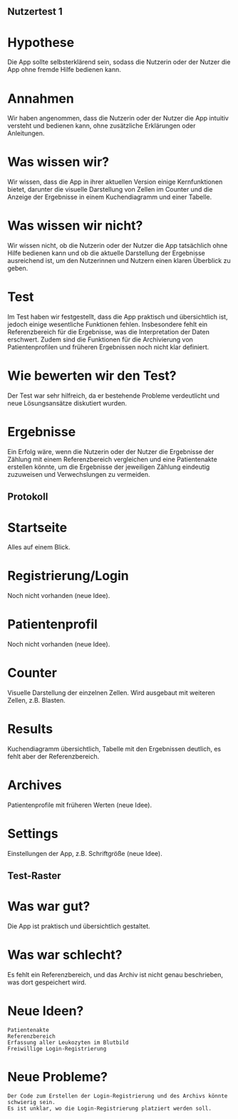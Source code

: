 ## Nutzertest 1

# Hypothese
Die App sollte selbsterklärend sein, sodass die Nutzerin oder der Nutzer die App ohne fremde Hilfe bedienen kann.

# Annahmen
Wir haben angenommen, dass die Nutzerin oder der Nutzer die App intuitiv versteht und bedienen kann, ohne zusätzliche Erklärungen oder Anleitungen.

# Was wissen wir?
Wir wissen, dass die App in ihrer aktuellen Version einige Kernfunktionen bietet, darunter die visuelle Darstellung von Zellen im Counter und die Anzeige der Ergebnisse in einem Kuchendiagramm und einer Tabelle.

# Was wissen wir nicht?
Wir wissen nicht, ob die Nutzerin oder der Nutzer die App tatsächlich ohne Hilfe bedienen kann und ob die aktuelle Darstellung der Ergebnisse ausreichend ist, um den Nutzerinnen und Nutzern einen klaren Überblick zu geben.

# Test
Im Test haben wir festgestellt, dass die App praktisch und übersichtlich ist, jedoch einige wesentliche Funktionen fehlen. Insbesondere fehlt ein Referenzbereich für die Ergebnisse, was die Interpretation der Daten erschwert. Zudem sind die Funktionen für die Archivierung von Patientenprofilen und früheren Ergebnissen noch nicht klar definiert.

# Wie bewerten wir den Test?
Der Test war sehr hilfreich, da er bestehende Probleme verdeutlicht und neue Lösungsansätze diskutiert wurden.

# Ergebnisse

Ein Erfolg wäre, wenn die Nutzerin oder der Nutzer die Ergebnisse der Zählung mit einem Referenzbereich vergleichen und eine Patientenakte erstellen könnte, um die Ergebnisse der jeweiligen Zählung eindeutig zuzuweisen und Verwechslungen zu vermeiden.

## Protokoll

# Startseite
Alles auf einem Blick.

# Registrierung/Login
Noch nicht vorhanden (neue Idee).

# Patientenprofil
Noch nicht vorhanden (neue Idee).

# Counter
Visuelle Darstellung der einzelnen Zellen. Wird ausgebaut mit weiteren Zellen, z.B. Blasten.

# Results
Kuchendiagramm übersichtlich, Tabelle mit den Ergebnissen deutlich, es fehlt aber der Referenzbereich.

# Archives
Patientenprofile mit früheren Werten (neue Idee).

# Settings
Einstellungen der App, z.B. Schriftgröße (neue Idee).

## Test-Raster

# Was war gut?
Die App ist praktisch und übersichtlich gestaltet.

# Was war schlecht?
Es fehlt ein Referenzbereich, und das Archiv ist nicht genau beschrieben, was dort gespeichert wird.

# Neue Ideen?
    Patientenakte
    Referenzbereich
    Erfassung aller Leukozyten im Blutbild
    Freiwillige Login-Registrierung

# Neue Probleme?
    Der Code zum Erstellen der Login-Registrierung und des Archivs könnte schwierig sein.
    Es ist unklar, wo die Login-Registrierung platziert werden soll.
